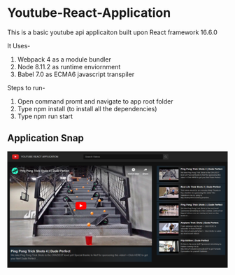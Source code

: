 # Youtube-React-Application

This is a basic youtube api applicaiton built upon React framework 16.6.0

It Uses-
  1. Webpack 4 as a module bundler
  2. Node 8.11.2 as runtime enviornment
  3. Babel 7.0 as ECMA6 javascript transpiler
  
Steps to run-
  1. Open command promt and navigate to app root folder
  2. Type npm install (to install all the dependencies)
  3. Type npm run start


  
## Application Snap  
![alt text](https://github.com/abhaynitrr/Youtube-React-Application/blob/master/src/images/toolsnap.PNG)
